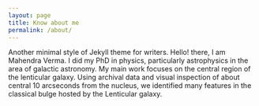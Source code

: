```yaml
---
layout: page
title: Know about me
permalink: /about/
---
```


Another minimal style of Jekyll theme for writers.
Hello! there, I am Mahendra Verma. I did my PhD in physics, particularly astrophysics in the area of galactic astronomy. My main 
work focuses on the central region of the lenticular galaxy. Using archival data and visual inspection of about central 10 arcseconds from the nucleus, we identified many features in the classical bulge hosted by the Lenticular galaxy. 
